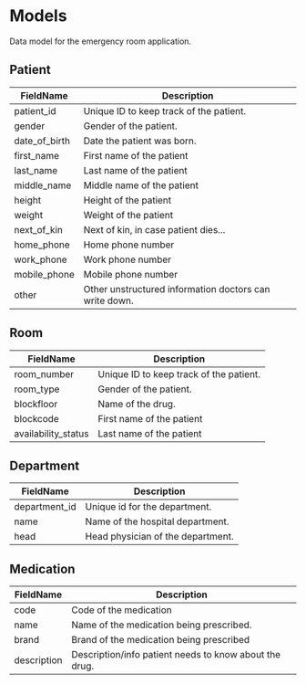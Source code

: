 # Models
Data model for the emergency room application. 


## Patient

| **FieldName** | **Description**                                         |
|---------------|---------------------------------------------------------|
| patient_id    | Unique ID to keep track of the patient.                 |
| gender        | Gender of the patient.                                  |
| date_of_birth | Date the patient was born.                              |
| first_name    | First name of the patient                               |
| last_name     | Last name of the patient                                |
| middle_name   | Middle name of the patient                              |
| height        | Height of the patient                                   |
| weight        | Weight of the patient                                   |
| next_of_kin   | Next of kin, in case patient dies...                    |
| home_phone    | Home phone number                                       |
| work_phone    | Work phone number                                       |
| mobile_phone  | Mobile phone number                                     |
| other         | Other unstructured information doctors can write down.  |

## Room

| **FieldName**       | **Description**                          |
|---------------------|------------------------------------------|
| room_number         | Unique ID to keep track of the patient.  |
| room_type           | Gender of the patient.                   |
| blockfloor          | Name of the drug.                        |
| blockcode           | First name of the patient                |
| availability_status | Last name of the patient                 |


## Department

| **FieldName** | **Description**                    |
|---------------|------------------------------------|
| department_id | Unique id for the department.      |
| name          | Name of the hospital department.   |
| head          | Head physician of the department.  |


## Medication

| **FieldName** | **Description**                                         |
|---------------|---------------------------------------------------------|
| code          | Code of the medication                                  |
| name          | Name of the medication being prescribed.                |
| brand         | Brand  of the medication being prescribed               |
| description   | Description/info patient needs to know about the drug.  |
